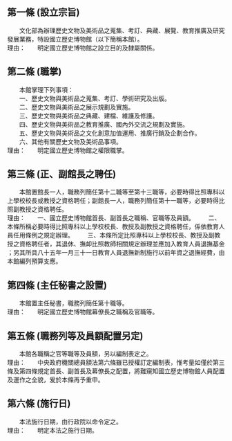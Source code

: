 第一條 (設立宗旨)
-----------------
　　文化部為辦理歷史文物及美術品之蒐集、考訂、典藏、展覽、教育推廣及研究發展業務，特設國立歷史博物館（以下簡稱本館）。  
理由：　　明定國立歷史博物館之設立目的及隸屬關係。

第二條 (職掌)
-------------
　　本館掌理下列事項：  
　　一、歷史文物與美術品之蒐集、考訂、學術研究及出版。  
　　二、歷史文物與美術品之展示規劃及實施。  
　　三、歷史文物與美術品之典藏、建檔、維護及修護。  
　　四、歷史文物與美術品之教育推廣、國內外交流之規劃及實施。  
　　五、歷史文物與美術品之文化創意加值運用、推廣行銷及企劃合作。  
　　六、其他有關歷史文物及美術品事項。  
理由：　　明定國立歷史博物館之權限職掌。

第三條 (正、副館長之聘任)
-------------------------
　　本館置館長一人，職務列簡任第十二職等至第十三職等，必要時得比照專科以上學校校長或教授之資格聘任；副館長一人，職務列簡任第十一職等，必要時得比照副教授之資格聘任。  
理由：　　一、國立歷史博物館首長、副首長之職稱、官職等及員額。
　　二、本條所稱必要時得比照專科以上學校校長、教授及副教授之資格聘任，係依教育人員任用條例之規定辦理。
　　三、本條所定比照專科以上學校校長、教授及副教授之資格聘任者，其退休、撫卹比照教師相關規定辦理並應加入教育人員退撫基金
；另其所具八十五年一月三十一日教育人員退撫新制施行以前年資之退撫經費，由本館編列預算支應。

第四條 (主任秘書之設置)
-----------------------
　　本館置主任秘書，職務列簡任第十職等。  
理由：　　明定國立歷史博物館幕僚長之職稱及官職等。

第五條 (職務列等及員額配置另定)
-------------------------------
　　本館各職稱之官等職等及員額，另以編制表定之。  
理由：　　中央政府機關總員額法第六條雖已授權訂定編制表，惟考量如僅於第三條及第四條規定首長、副首長及幕僚長之配置，將難窺知國立歷史博物館人員配置及運作之全貌，爰於本條再予重申。

第六條 (施行日)
---------------
　　本法施行日期，由行政院以命令定之。  
理由：　　明定本法之施行日期。